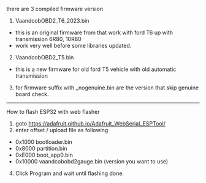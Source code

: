 there are 3 compiled firmware version
1. VaandcobOBD2_T6_2023.bin  
- this is an original firmware from that work with ford T6 up with transmission 6R80, 10R80 
- work very well before some libraries updated.

2. VaandcobOBD2_T5.bin
- this is a new firmware for old ford T5 vehicle with old automatic transmission

3. for firmware suffix with  _nogenuine.bin are the version that skip genuine board check.


----------------------------------------
How to flash ESP32 with web flasher

1. goto https://adafruit.github.io/Adafruit_WebSerial_ESPTool/
2. enter offset / upload file as following
   
- 0x1000	bootloader.bin
- 0x8000  partition.bin
- 0xE000  boot_app0.bin
- 0x10000  vaandcobobd2gauge.bin (version you want to use)

4. Click Program and wait until flashing done.
